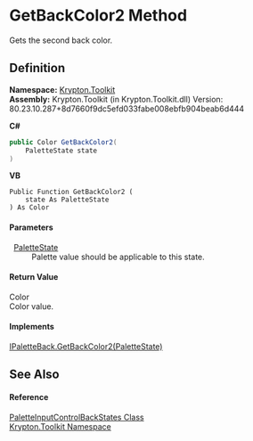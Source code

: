 # GetBackColor2 Method


Gets the second back color.



## Definition
**Namespace:** <a href="79d2eac2-21f4-54ff-7552-b20c33c30600.md">Krypton.Toolkit</a>  
**Assembly:** Krypton.Toolkit (in Krypton.Toolkit.dll) Version: 80.23.10.287+8d7660f9dc5efd033fabe008ebfb904beab6d444

**C#**
``` C#
public Color GetBackColor2(
	PaletteState state
)
```
**VB**
``` VB
Public Function GetBackColor2 ( 
	state As PaletteState
) As Color
```



#### Parameters
<dl><dt>  <a href="93e626cd-00cf-240e-06c6-ab4d47e982ba.md">PaletteState</a></dt><dd>Palette value should be applicable to this state.</dd></dl>

#### Return Value
Color  
Color value.

#### Implements
<a href="d34f04ce-b77a-66f0-5772-64b95393af3f.md">IPaletteBack.GetBackColor2(PaletteState)</a>  


## See Also


#### Reference
<a href="0405d983-a1ca-1170-942f-7e4ccf1461b5.md">PaletteInputControlBackStates Class</a>  
<a href="79d2eac2-21f4-54ff-7552-b20c33c30600.md">Krypton.Toolkit Namespace</a>  
